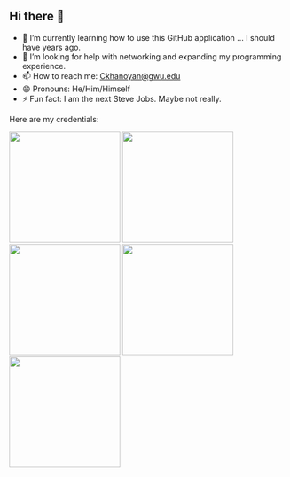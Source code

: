 ## Hi there 👋

- 🌱 I’m currently learning how to use this GitHub application ... I should have years ago. 
- 🤔 I’m looking for help with networking and expanding my programming experience. 
- 📫 How to reach me: Ckhanoyan@gwu.edu
- 😄 Pronouns: He/Him/Himself
- ⚡ Fun fact: I am the next Steve Jobs. Maybe not really.


Here are my credentials:

<img src="https://github.com/user-attachments/assets/833a95eb-0ddc-49ec-947f-b2e1606e69db" width="200" height="200">
<img src="https://github.com/user-attachments/assets/f9594a2a-0cd5-4b70-9e82-d44ac84e4e86" width="200" height="200">
<img src="https://github.com/user-attachments/assets/5ba4bfbd-f357-4c73-ae61-f413301976a2" width="200" height="200">
<img src="https://github.com/user-attachments/assets/7575a93a-7439-4bab-9225-5376a0206913" width="200" height="200">
<img src="https://github.com/user-attachments/assets/be57e9e8-469f-416e-9e99-8e9375b0448c" width="200" height="200">

